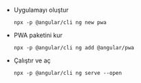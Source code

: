 - Uygulamayı oluştur

  `npx -p @angular/cli ng new pwa`

- PWA paketini kur

  `npx -p @angular/cli ng add @angular/pwa`

- Çalıştır ve aç
  
  `npx -p @angular/cli ng serve --open`

